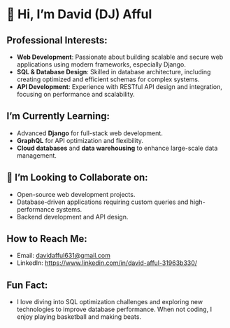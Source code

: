 # 👋 Hi, I’m David (DJ) Afful

## Professional Interests:
- **Web Development**: Passionate about building scalable and secure web applications using modern frameworks, especially Django.
- **SQL & Database Design**: Skilled in database architecture, including creating optimized and efficient schemas for complex systems.
- **API Development**: Experience with RESTful API design and integration, focusing on performance and scalability.

## I’m Currently Learning:
- Advanced **Django** for full-stack web development.
- **GraphQL** for API optimization and flexibility.
- **Cloud databases** and **data warehousing** to enhance large-scale data management.

## 🤝 I’m Looking to Collaborate on:
- Open-source web development projects.
- Database-driven applications requiring custom queries and high-performance systems.
- Backend development and API design.

## How to Reach Me:
- Email: davidafful631@gmail.com
- LinkedIn: https://www.linkedin.com/in/david-afful-31963b330/

##  Fun Fact:
- I love diving into SQL optimization challenges and exploring new technologies to improve database performance. When not coding, I enjoy playing basketball and making beats.


<!---
heartz88/heartz88 is a ✨ special ✨ repository because its `README.md` (this file) appears on your GitHub profile.
You can click the Preview link to take a look at your changes.
--->
